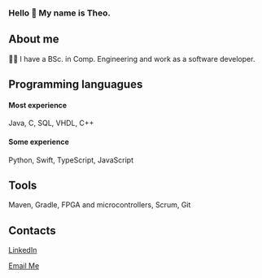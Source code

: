 ### Hello 👋 My name is Theo.

## About me
👨‍🎓 I have a BSc. in Comp. Engineering and work as a software developer.

## Programming languagues
#### Most experience
Java, C, SQL, VHDL, C++

#### Some experience
Python, Swift, TypeScript, JavaScript

## Tools
Maven, Gradle, FPGA and microcontrollers, Scrum, Git

## Contacts
[LinkedIn](https://se.linkedin.com/in/theodor-ahlgren)

[Email Me](mailto:theodor17.ahlgren@gmail.com)


